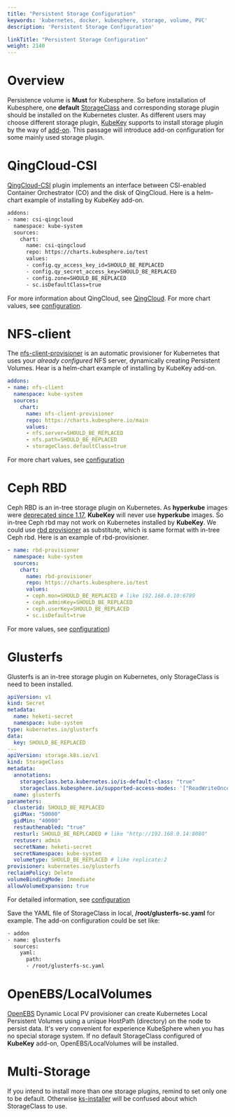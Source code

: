 ```yaml
---
title: "Persistent Storage Configuration"
keywords: 'kubernetes, docker, kubesphere, storage, volume, PVC'
description: 'Persistent Storage Configuration'

linkTitle: "Persistent Storage Configuration"
weight: 2140
---
```

# Overview
Persistence volume is **Must** for Kubesphere. So before installation of Kubesphere,  one **default** 
[StorageClass](https://kubernetes.io/docs/concepts/storage/storage-classes/) and corresponding storage plugin should be installed on the Kubernetes cluster.
As different users may choose different storage plugin, [KubeKey](https://github.com/kubesphere/kubekey) supports to install storage plugin by the way of 
[add-on](https://github.com/kubesphere/kubekey/blob/v1.0.0/docs/addons.md). This passage will introduce add-on configuration for some mainly used storage plugin.

# QingCloud-CSI
[QingCloud-CSI](https://github.com/yunify/qingcloud-csi) plugin implements an interface between CSI-enabled Container Orchestrator (CO) and the disk of QingCloud. 
Here is a helm-chart example of installing by KubeKey add-on. 
```bash
addons:
- name: csi-qingcloud
  namespace: kube-system
  sources:
    chart:
      name: csi-qingcloud
      repo: https://charts.kubesphere.io/test
      values:
      - config.qy_access_key_id=SHOULD_BE_REPLACED
      - config.qy_secret_access_key=SHOULD_BE_REPLACED
      - config.zone=SHOULD_BE_REPLACED
      - sc.isDefaultClass=true
```
For more information about QingCloud, see [QingCloud](https://www.qingcloud.com/). 
For more chart values, see [configuration](https://github.com/kubesphere/helm-charts/tree/master/src/test/csi-qingcloud#configuration).

# NFS-client
The [nfs-client-provisioner](https://github.com/kubernetes-incubator/external-storage/tree/master/nfs-client) is an automatic provisioner for Kubernetes that uses your 
*already configured* NFS server, dynamically creating Persistent Volumes.
Hear is a helm-chart example of installing by KubeKey add-on.
```yaml
addons:
- name: nfs-client
  namespace: kube-system
  sources:
    chart:
      name: nfs-client-provisioner
      repo: https://charts.kubesphere.io/main
      values:
      - nfs.server=SHOULD_BE_REPLACED
      - nfs.path=SHOULD_BE_REPLACED
      - storageClass.defaultClass=true
```
For more chart values, see [configuration](https://github.com/kubesphere/helm-charts/tree/master/src/main/csi-nfs-provisioner#configuration)

# Ceph RBD
Ceph RBD is an in-tree storage plugin on Kubernetes. As **hyperkube** images were [deprecated since 1.17](https://github.com/kubernetes/kubernetes/pull/85094), 
**KubeKey** will never use **hyperkube** images. So in-tree Ceph rbd may not work on Kubernetes installed by **KubeKey**. 
We could use [rbd provisioner](https://github.com/kubernetes-incubator/external-storage/tree/master/ceph/rbd) as substitute, which is same format with in-tree Ceph rbd. 
Here is an example of rbd-provisioner. 
```yaml
- name: rbd-provisioner
  namespace: kube-system
  sources:
    chart:
      name: rbd-provisioner
      repo: https://charts.kubesphere.io/test
      values:
      - ceph.mon=SHOULD_BE_REPLACED # like 192.168.0.10:6789
      - ceph.adminKey=SHOULD_BE_REPLACED
      - ceph.userKey=SHOULD_BE_REPLACED
      - sc.isDefault=true
```
For more values, see [configuration](https://github.com/kubesphere/helm-charts/tree/master/src/test/rbd-provisioner#configuration))

# Glusterfs
Glusterfs is an in-tree storage plugin on Kubernetes, only StorageClass is need to been installed. 
```yaml
apiVersion: v1
kind: Secret
metadata:
  name: heketi-secret
  namespace: kube-system
type: kubernetes.io/glusterfs
data:
  key: SHOULD_BE_REPLACED
---
apiVersion: storage.k8s.io/v1
kind: StorageClass
metadata:
  annotations:
    storageclass.beta.kubernetes.io/is-default-class: "true"
    storageclass.kubesphere.io/supported-access-modes: '["ReadWriteOnce","ReadOnlyMany","ReadWriteMany"]'
  name: glusterfs
parameters:
  clusterid: SHOULD_BE_REPLACED 
  gidMax: "50000"
  gidMin: "40000"
  restauthenabled: "true"
  resturl: SHOULD_BE_REPLCADED # like "http://192.168.0.14:8080"
  restuser: admin
  secretName: heketi-secret
  secretNamespace: kube-system
  volumetype: SHOULD_BE_REPLACED # like replicate:2
provisioner: kubernetes.io/glusterfs
reclaimPolicy: Delete
volumeBindingMode: Immediate
allowVolumeExpansion: true
```
For detailed information, see [configuration](https://kubernetes.io/docs/concepts/storage/storage-classes/#glusterfs) 

Save the YAML file of StorageClass in local, **/root/glusterfs-sc.yaml** for example. The add-on configuration could be set like:
```bash
- addon
- name: glusterfs
  sources:
    yaml:
      path:
      - /root/glusterfs-sc.yaml
```

# OpenEBS/LocalVolumes
[OpenEBS](https://github.com/openebs/openebs) Dynamic Local PV provisioner can create Kubernetes Local Persistent Volumes using a unique 
HostPath (directory) on the node to persist data. It's very convenient for experience KubeSphere when you has no special storage system.
If no default StorageClass configured of **KubeKey** add-on, OpenEBS/LocalVolumes will be installed.

# Multi-Storage
If you intend to install more than one storage plugins, remind to set only one to be default. 
Otherwise [ks-installer](https://github.com/kubesphere/ks-installer) will be confused about which StorageClass to use. 

